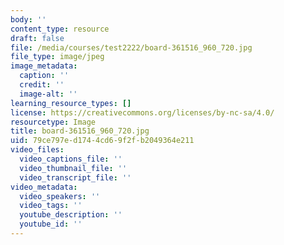 ```yaml
---
body: ''
content_type: resource
draft: false
file: /media/courses/test2222/board-361516_960_720.jpg
file_type: image/jpeg
image_metadata:
  caption: ''
  credit: ''
  image-alt: ''
learning_resource_types: []
license: https://creativecommons.org/licenses/by-nc-sa/4.0/
resourcetype: Image
title: board-361516_960_720.jpg
uid: 79ce797e-d174-4cd6-9f2f-b2049364e211
video_files:
  video_captions_file: ''
  video_thumbnail_file: ''
  video_transcript_file: ''
video_metadata:
  video_speakers: ''
  video_tags: ''
  youtube_description: ''
  youtube_id: ''
---
```


